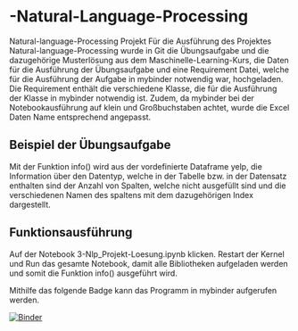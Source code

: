 # -Natural-Language-Processing

Natural-language-Processing Projekt
Für die Ausführung des Projektes Natural-language-Processing wurde in Git die Übungsaufgabe und die dazugehörige Musterlösung aus dem Maschinelle-Learning-Kurs, die Daten für die Ausführung der Übungsaufgabe und eine Requirement Datei, welche für die Ausführung der Aufgabe in mybinder notwendig war, hochgeladen.
Die Requirement enthält die verschiedene Klasse, die für die Ausführung der Klasse in mybinder notwendig ist. Zudem, da mybinder bei der Notebookausführung auf klein und Großbuchstaben achtet, wurde die Excel Daten Name entsprechend angepasst.

## Beispiel der Übungsaufgabe
Mit der Funktion info() wird aus der vordefinierte Dataframe yelp, die Information über den Datentyp, welche in der Tabelle bzw. in der Datensatz enthalten sind der Anzahl von Spalten, welche nicht ausgefüllt sind und die verschiedenen Namen des spaltens mit dem dazugehörigen Index dargestellt.

## Funktionsausführung
Auf der Notebook 3-Nlp_Projekt-Loesung.ipynb klicken.
Restart der Kernel und Run das gesamte Notebook, damit alle Bibliotheken aufgeladen werden und somit die Funktion info() ausgeführt wird.


Mithilfe das folgende Badge kann das Programm in mybinder aufgerufen werden.

[![Binder](https://mybinder.org/badge_logo.svg)](https://mybinder.org/v2/gh/dimoua/-Natural-Language-Processing.git/HEAD)
